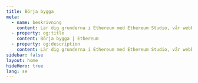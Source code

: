 ```yaml
---
title: Börja bygga
meta:
  - name: beskrivning
    content: Lär dig grunderna i Ethereum med Ethereum Studio, vår webbaserade IDE för att bygga och testa smarta kontrakt.
  - property: og:title
    content: Börja bygga | Ethereum
  - property: og:description
    content: Lär dig grunderna i Ethereum med Ethereum Studio, vår webbaserade IDE för att bygga och testa smarta kontrakt.
sidebar: false
layout: home
hideHero: true
lang: se
---
```


<BuildPage />
